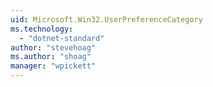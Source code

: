 ```yaml
---
uid: Microsoft.Win32.UserPreferenceCategory
ms.technology: 
  - "dotnet-standard"
author: "stevehoag"
ms.author: "shoag"
manager: "wpickett"
---
```


